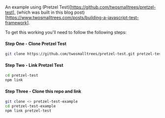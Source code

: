 An example using (Pretzel Test)[https://github.com/twosmalltrees/pretzel-test], (which was built in this blog post)[https://www.twosmalltrees.com/posts/building-a-javascript-test-framework].

To get this working you'll need to follow the following steps:

#### Step One - Clone Pretzel Test

```bash
git clone https://github.com/twosmalltrees/pretzel-test.git pretzel-test
```

#### Step Two - Link Pretzel Test

```bash
cd pretzel-test
npm link
```

#### Step Three - Clone this repo and link

```bash
git clone <> pretzel-test-example
cd pretzel-test-example
npm link pretzel-test
```

